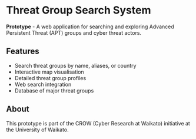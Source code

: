 # Threat Group Search System

**Prototype** - A web application for searching and exploring Advanced Persistent Threat (APT) groups and cyber threat actors.

## Features

- Search threat groups by name, aliases, or country
- Interactive map visualisation
- Detailed threat group profiles
- Web search integration
- Database of major threat groups

## About

This prototype is part of the CROW (Cyber Research at Waikato) initiative at the University of Waikato.
